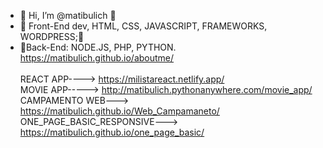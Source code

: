 - 👋 Hi, I’m @matibulich 👋
- 👀 Front-End dev, HTML, CSS, JAVASCRIPT, FRAMEWORKS, WORDPRESS;👀
- 🌱Back-End: NODE.JS, PHP, PYTHON.
  <br>
    https://matibulich.github.io/aboutme/
  <br>
   <br>
   REACT APP----> https://milistareact.netlify.app/
  <br>
  MOVIE APP-----> http://matibulich.pythonanywhere.com/movie_app/
  <br>
  CAMPAMENTO WEB---> https://matibulich.github.io/Web_Campamaneto/
  <br>
  ONE_PAGE_BASIC_RESPONSIVE---> https://matibulich.github.io/one_page_basic/
<!---
matibulich/matibulich is a ✨ special ✨ repository because its `README.md` (this file) appears on your GitHub profile.
You can click the Preview link to take a look at your changes.
--->
